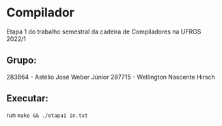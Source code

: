 # Compilador
Etapa 1 do trabalho semestral da cadeira de Compiladores na UFRGS 
2022/1
## Grupo:
283864 - Astélio José Weber Júnior
287715 - Wellington Nascente Hirsch

## Executar:
run `make && ./etapa1 in.txt`
